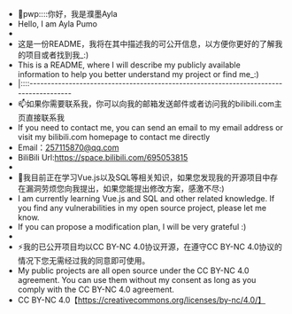 - 👋pwp::::你好，我是濮墨Ayla
- Hello, I am Ayla Pumo
- 
- 这是一份README，我将在其中描述我的可公开信息，以方便你更好的了解我的项目或者找到我_:)
- This is a README, where I will describe my publicly available information to help you better understand my project or find me_:)
- |::::--------------------------------------------------------------------------------------
- 📫如果你需要联系我，你可以向我的邮箱发送邮件或者访问我的bilibili.com主页直接联系我
- If you need to contact me, you can send an email to my email address or visit my bilibili.com homepage to contact me directly
- Email：257115870@qq.com
- BiliBili Url:https://space.bilibili.com/695053815
- 
- 🌱我目前正在学习Vue.js以及SQL等相关知识，如果您发现我的开源项目中存在漏洞劳烦您向我提出，如果您能提出修改方案，感激不尽:)
- I am currently learning Vue.js and SQL and other related knowledge. If you find any vulnerabilities in my open source project, please let me know.
- If you can propose a modification plan, I will be very grateful :)
- 
- ⚡我的已公开项目均以CC BY-NC 4.0协议开源，在遵守CC BY-NC 4.0协议的情况下您无需经过我的同意即可使用。
- My public projects are all open source under the CC BY-NC 4.0 agreement. You can use them without my consent as long as you comply with the CC BY-NC 4.0 agreement.
- CC BY-NC 4.0【https://creativecommons.org/licenses/by-nc/4.0/】
